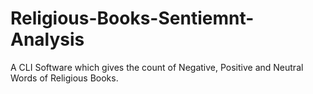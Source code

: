# Religious-Books-Sentiemnt-Analysis
A CLI Software which gives the count of Negative, Positive and Neutral Words of Religious Books.
